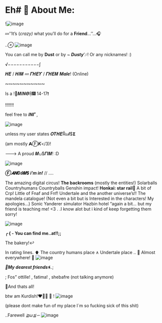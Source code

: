 # Eh# 💫 About Me:
!![image](https://github.com/Dustyyxb/Eh/assets/153450745/00d00edf-72c3-4a26-8ccc-9ba40710af7e)

💤’‘It’s (*crazy)* what you’ll do for a **Friend**…’’…🎧

*..⊗*
![image](https://github.com/Dustyyxb/Eh/assets/153450745/4906b28a-e511-4780-bdee-3daaa296151d)

You can call me by **Dust** or by ~ ***Dusty***’🎶! Or any nicknames! :)

√−−−−−−−−−−−∫

𝜢𝜠 / 𝜢𝜤𝜧 💤 𝜞𝜢𝜠𝜰 / 𝜞𝜢𝜠𝜧 ***Male***! (Online)

∾∾∾∾∾∾∾∾∾∾∾

Is a !💝𝜧𝜤𝜨𝜣Ŗ🎆 14-17❗️

!!!!!!!

feel free to 𝜤𝜨𝜞 ,

![image](https://github.com/Dustyyxb/Eh/assets/153450745/ad98bb11-85b0-4466-9e21-ce4aef412ebd)

unless my user states 𝜪𝜯𝜢𝜠Ř𝜔𝜤$𝝨

(am mostly 𝝖Ⓕ𝜥</3)!

---> A proud 𝜧⊔$𝜞𝜤𝜧! :D

![image](https://github.com/Dustyyxb/Eh/assets/153450745/0e7c2454-59d7-44e9-b3ad-3d1db10bea02)

***Ⓕ𝜜𝜨Đ𝜃𝜧$ i’m in!*** // ....

The amazing digital circus!
**The backrooms**
(mostly the entities!) 
Solarballs
Countryhumans
Countryballs
Genshin impact!
**Honkai: star rail**🎇
A bit of Crp! 
Little of Fnaf and Fnf!
Undertale and the another universe’s!! 
The mandela catalogue! (Not even a bit but is Interested in the characters! My apologies…)
Sonic
Yanderer simulator
Hazbin hotel “again a bit… but my friend is teaching me! <3 .
.I know alot but i kind of keep forgetting them sorry!

![image](https://github.com/Dustyyxb/Eh/assets/153450745/ebbe747a-a20a-49a7-99de-7d0963c975b5)

**╭ { - You can find me..at!!;;**

The bakery!‌↩

In rating lines.
⬆
The country humans place
  ∧ 
Undertale place ..
🎈
Almost everywhere!
🎵
![image](https://github.com/Dustyyxb/Eh/assets/153450745/6a93570c-d3c5-46ff-91dd-0cd614625f92)

***🔆My dearest friends🌀***..;

; Fos” ottille! , fatima! , shebafre (not talking anymore)

🌸And thats all!

btw am Kurdish!❤🌻💚 🌷
! 
![image](https://github.com/Dustyyxb/Eh/assets/153450745/1d7c2558-75aa-4d82-9bfa-63b7b7be262b)


(please dont make fun of my place I´m so fucking sick of this shit)

..Farewell *≧ω≦∽*
![image](https://github.com/Dustyyxb/Eh/assets/153450745/62474b6c-64d0-4ccc-b8dc-ccaa5ced6c60)
